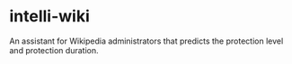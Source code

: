 # intelli-wiki
An assistant for Wikipedia administrators that predicts the protection level and protection duration.
